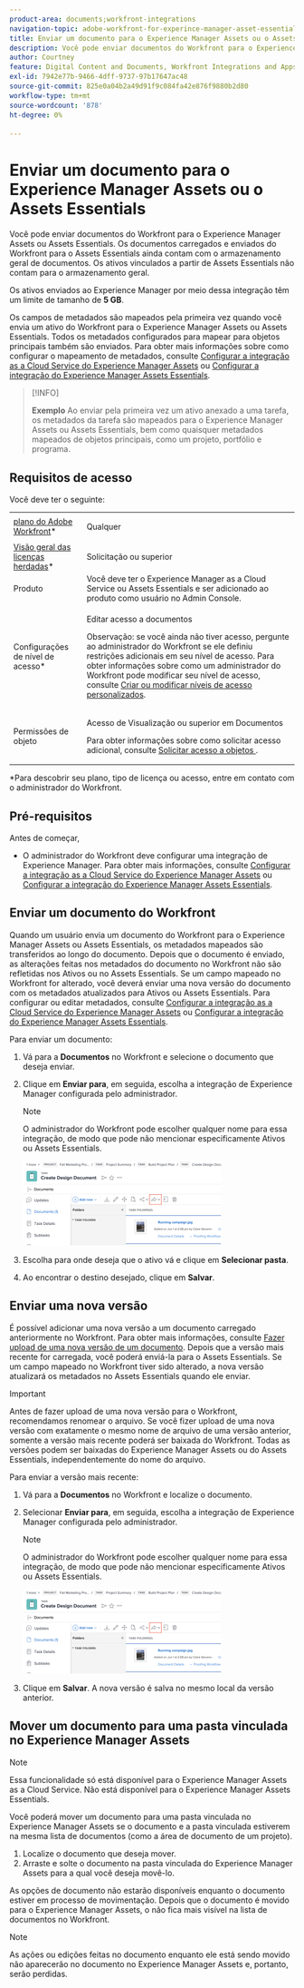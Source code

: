 ```yaml
---
product-area: documents;workfront-integrations
navigation-topic: adobe-workfront-for-experince-manager-asset-essentials
title: Enviar um documento para o Experience Manager Assets ou o Assets Essentials
description: Você pode enviar documentos do Workfront para o Experience Manager Assets ou Assets Essentials. Os documentos carregados e enviados do Workfront para o Assets Essentials ainda contam com o armazenamento geral de documentos. Os ativos vinculados a partir de Assets Essentials não contam para o armazenamento geral.
author: Courtney
feature: Digital Content and Documents, Workfront Integrations and Apps
exl-id: 7942e77b-9466-4dff-9737-97b17647ac48
source-git-commit: 825e0a04b2a49d91f9c084fa42e876f9880b2d80
workflow-type: tm+mt
source-wordcount: '878'
ht-degree: 0%

---
```


# Enviar um documento para o Experience Manager Assets ou o Assets Essentials

Você pode enviar documentos do Workfront para o Experience Manager Assets ou Assets Essentials. Os documentos carregados e enviados do Workfront para o Assets Essentials ainda contam com o armazenamento geral de documentos. Os ativos vinculados a partir de Assets Essentials não contam para o armazenamento geral.

Os ativos enviados ao Experience Manager por meio dessa integração têm um limite de tamanho de **5 GB**.

Os campos de metadados são mapeados pela primeira vez quando você envia um ativo do Workfront para o Experience Manager Assets ou Assets Essentials. Todos os metadados configurados para mapear para objetos principais também são enviados. Para obter mais informações sobre como configurar o mapeamento de metadados, consulte [Configurar a integração as a Cloud Service do Experience Manager Assets](/help/quicksilver/administration-and-setup/configure-integrations/configure-aacs-integration.md) ou [Configurar a integração do Experience Manager Assets Essentials](/help/quicksilver/documents/adobe-workfront-for-experience-manager-assets-essentials/setup-asset-essentials.md).

>[!INFO]
>
>**Exemplo** Ao enviar pela primeira vez um ativo anexado a uma tarefa, os metadados da tarefa são mapeados para o Experience Manager Assets ou Assets Essentials, bem como quaisquer metadados mapeados de objetos principais, como um projeto, portfólio e programa.

## Requisitos de acesso

Você deve ter o seguinte:

<table style="table-layout:auto"> 
 <col> 
 <col> 
 <tbody> 
  <tr> 
   <td role="rowheader"><a href="https://www.workfront.com/plans" target="_blank">plano do Adobe Workfront</a>*</td> 
   <td> <p> Qualquer</p> </td> 
  </tr> 
  <tr> 
   <td role="rowheader"><a href="../../administration-and-setup/add-users/access-levels-and-object-permissions/wf-licenses.md" class="MCXref xref">Visão geral das licenças herdadas</a>*</td> 
   <td> <p>Solicitação ou superior</p> </td> 
  </tr> 
  <tr> 
   <td role="rowheader">Produto</td> 
   <td>Você deve ter o Experience Manager as a Cloud Service ou Assets Essentials e ser adicionado ao produto como usuário no Admin Console.
</td> 
  </tr> 
  <tr> 
   <td role="rowheader">Configurações de nível de acesso*</td> 
   <td> <p>Editar acesso a documentos</p> <p>Observação: se você ainda não tiver acesso, pergunte ao administrador do Workfront se ele definiu restrições adicionais em seu nível de acesso. Para obter informações sobre como um administrador do Workfront pode modificar seu nível de acesso, consulte <a href="../../administration-and-setup/add-users/configure-and-grant-access/create-modify-access-levels.md" class="MCXref xref">Criar ou modificar níveis de acesso personalizados</a>.</p> </td> 
  </tr> 
  <tr> 
   <td role="rowheader">Permissões de objeto</td> 
   <td> <p>Acesso de Visualização ou superior em Documentos</p> <p>Para obter informações sobre como solicitar acesso adicional, consulte <a href="../../workfront-basics/grant-and-request-access-to-objects/request-access.md" class="MCXref xref">Solicitar acesso a objetos </a>.</p> </td> 
  </tr> 
 </tbody> 
</table>

&#42;Para descobrir seu plano, tipo de licença ou acesso, entre em contato com o administrador do Workfront.

## Pré-requisitos

Antes de começar,

* O administrador do Workfront deve configurar uma integração de Experience Manager. Para obter mais informações, consulte [Configurar a integração as a Cloud Service do Experience Manager Assets](/help/quicksilver/administration-and-setup/configure-integrations/configure-aacs-integration.md) ou [Configurar a integração do Experience Manager Assets Essentials](/help/quicksilver/documents/adobe-workfront-for-experience-manager-assets-essentials/setup-asset-essentials.md).


## Enviar um documento do Workfront

Quando um usuário envia um documento do Workfront para o Experience Manager Assets ou Assets Essentials, os metadados mapeados são transferidos ao longo do documento. Depois que o documento é enviado, as alterações feitas nos metadados do documento no Workfront não são refletidas nos Ativos ou no Assets Essentials. Se um campo mapeado no Workfront for alterado, você deverá enviar uma nova versão do documento com os metadados atualizados para Ativos ou Assets Essentials. Para configurar ou editar metadados, consulte [Configurar a integração as a Cloud Service do Experience Manager Assets](/help/quicksilver/administration-and-setup/configure-integrations/configure-aacs-integration.md) ou [Configurar a integração do Experience Manager Assets Essentials](../../documents/adobe-workfront-for-experience-manager-assets-essentials/setup-asset-essentials.md).

Para enviar um documento:

1. Vá para a **Documentos** no Workfront e selecione o documento que deseja enviar.
1. Clique em **Enviar para**, em seguida, escolha a integração de Experience Manager configurada pelo administrador.

   >[!NOTE]
   >
   >O administrador do Workfront pode escolher qualquer nome para essa integração, de modo que pode não mencionar especificamente Ativos ou Assets Essentials.

   ![](assets/copy-of-send-to-in-toolbar-350x149.png)

1. Escolha para onde deseja que o ativo vá e clique em **Selecionar pasta**.
1. Ao encontrar o destino desejado, clique em **Salvar**.

## Enviar uma nova versão

É possível adicionar uma nova versão a um documento carregado anteriormente no Workfront. Para obter mais informações, consulte [Fazer upload de uma nova versão de um documento](../../documents/managing-documents/upload-new-document-version.md). Depois que a versão mais recente for carregada, você poderá enviá-la para o Assets Essentials. Se um campo mapeado no Workfront tiver sido alterado, a nova versão atualizará os metadados no Assets Essentials quando ele enviar.

>[!IMPORTANT]
>
>Antes de fazer upload de uma nova versão para o Workfront, recomendamos renomear o arquivo. Se você fizer upload de uma nova versão com exatamente o mesmo nome de arquivo de uma versão anterior, somente a versão mais recente poderá ser baixada do Workfront. Todas as versões podem ser baixadas do Experience Manager Assets ou do Assets Essentials, independentemente do nome do arquivo.

Para enviar a versão mais recente:

1. Vá para a **Documentos** no Workfront e localize o documento.
1. Selecionar **Enviar para**, em seguida, escolha a integração de Experience Manager configurada pelo administrador.

   >[!NOTE]
   >
   >O administrador do Workfront pode escolher qualquer nome para essa integração, de modo que pode não mencionar especificamente Ativos ou Assets Essentials.

   ![](assets/copy-of-send-to-in-toolbar-350x149.png)

1. Clique em **Salvar**. A nova versão é salva no mesmo local da versão anterior.

## Mover um documento para uma pasta vinculada no Experience Manager Assets

>[!NOTE]
>
>Essa funcionalidade só está disponível para o Experience Manager Assets as a Cloud Service. Não está disponível para o Experience Manager Assets Essentials.

Você poderá mover um documento para uma pasta vinculada no Experience Manager Assets se o documento e a pasta vinculada estiverem na mesma lista de documentos (como a área de documento de um projeto).

1. Localize o documento que deseja mover.
1. Arraste e solte o documento na pasta vinculada do Experience Manager Assets para a qual você deseja movê-lo.

As opções de documento não estarão disponíveis enquanto o documento estiver em processo de movimentação. Depois que o documento é movido para o Experience Manager Assets, o não fica mais visível na lista de documentos no Workfront.

>[!NOTE]
>
> As ações ou edições feitas no documento enquanto ele está sendo movido não aparecerão no documento no Experience Manager Assets e, portanto, serão perdidas.

